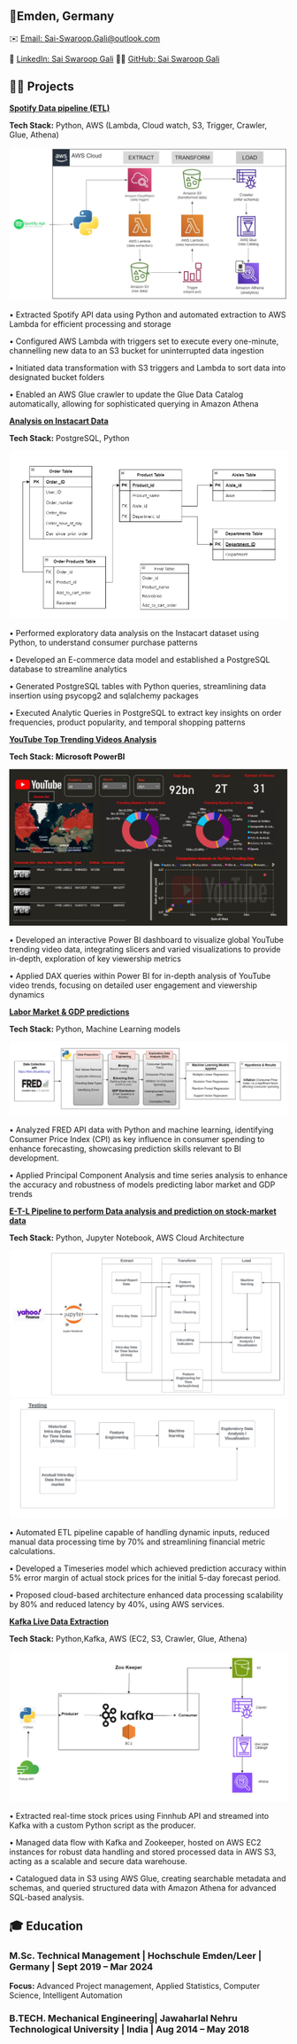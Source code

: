 ## 📍Emden, Germany
✉️ [Email: Sai-Swaroop.Gali@outlook.com](mailto:Sai-Swaroop.Gali@outlook.com)

🔗 [LinkedIn: Sai Swaroop Gali](https://www.linkedin.com/in/sai-swaroop-gali/)  👨‍💻 [GitHub: Sai Swaroop Gali](https://github.com/SaiSwaroop-Gali)

## 🧑‍🎓 Projects
[**Spotify Data pipeline (ETL)**](https://github.com/SaiSwaroop-Gali/Spotify-E-T-L-Pipeline)

**Tech Stack:** Python, AWS (Lambda, Cloud watch, S3, Trigger, Crawler, Glue, Athena)

![Spotify ETL](assets/Spotify-ETL.jpeg)

•	Extracted Spotify API data using Python and automated extraction to AWS Lambda for efficient processing and storage

•	Configured AWS Lambda with triggers set to execute every one-minute, channelling new data to an S3 bucket for uninterrupted data ingestion

•	Initiated data transformation with S3 triggers and Lambda to sort data into designated bucket folders

•	Enabled an AWS Glue crawler to update the Glue Data Catalog automatically, allowing for sophisticated querying in Amazon Athena


[**Analysis on Instacart Data**](https://github.com/SaiSwaroop-Gali/Analysis-on-Instacart_data)

**Tech Stack:** PostgreSQL, Python

![Instacart-Data-Analysis](assets/instacart.png)

•	Performed exploratory data analysis on the Instacart dataset using Python, to understand consumer purchase patterns

•	Developed an E-commerce data model and established a PostgreSQL database to streamline analytics

•	Generated PostgreSQL tables with Python queries, streamlining data insertion using psycopg2 and sqlalchemy packages

•	Executed Analytic Queries in PostgreSQL to extract key insights on order frequencies, product popularity, and temporal shopping patterns



[**YouTube Top Trending Videos Analysis**](https://github.com/SaiSwaroop-Gali/YouTube-Trending-Videos-Analysis)

**Tech Stack: Microsoft PowerBI**

![YouTube-Trending-Videos-Analysis](assets/Dashboard.jpg)

•	Developed an interactive Power BI dashboard to visualize global YouTube trending video data, integrating slicers and varied visualizations to provide in-depth, exploration of key viewership metrics

•	Applied DAX queries within Power BI for in-depth analysis of YouTube video trends, focusing on detailed user engagement and viewership dynamics



[**Labor Market & GDP predictions**](https://github.com/MaheedharAttaluri/Labor-Market-GDP-Prediction) 

**Tech Stack:** Python, Machine Learning models

![Labor-Market-GDP-Prediction](assets/GDPPrediction.jpeg)

• Analyzed FRED API data with Python and machine learning, identifying Consumer Price Index (CPI) as key influence in consumer spending to enhance forecasting, showcasing prediction skills 
  relevant to BI development.

• Applied Principal Component Analysis and time series analysis to enhance the accuracy and robustness of models predicting labor market and GDP trends


 
[**E-T-L Pipeline to perform Data analysis and prediction on stock-market data**](https://github.com/SaiSwaroop-Gali/E-T-L-pipeline-to-perform-data-analysis-on-stock-market-data)

**Tech Stack:** Python, Jupyter Notebook, AWS Cloud Architecture

![Stock-Market-Prediction](assets/1.jpeg)
![Stock-Market-Prediction](assets/2.jpeg)

• Automated ETL pipeline capable of handling dynamic inputs, reduced manual data processing time by 70% and streamlining financial metric calculations.

• Developed a Timeseries model which achieved prediction accuracy within 5% error margin of actual stock prices for the initial 5-day forecast period.

• Proposed cloud-based architecture enhanced data processing scalability by 80% and reduced latency by 40%, using AWS services.

[**Kafka Live Data Extraction**](https://github.com/SaiSwaroop-Gali/Kafka-Live-Data-Extraction)

**Tech Stack:** Python,Kafka, AWS (EC2, S3, Crawler, Glue, Athena)

![Kafka Live Data Extraction](assets/kafka-Architecture.jpeg)

• Extracted real-time stock prices using Finnhub API and streamed into Kafka with a custom Python script as the producer.

• Managed data flow with Kafka and Zookeeper, hosted on AWS EC2 instances for robust data handling and stored processed data in AWS S3, acting as a scalable and secure data warehouse.

• Catalogued data in S3 using AWS Glue, creating searchable metadata and schemas, and queried structured data with Amazon Athena for advanced SQL-based analysis.



## 🎓 Education
### M.Sc. Technical Management | Hochschule Emden/Leer | Germany | Sept 2019 – Mar 2024
**Focus:** Advanced Project management, Applied Statistics, Computer Science, Intelligent Automation

### B.TECH. Mechanical Engineering| Jawaharlal Nehru Technological University | India | Aug 2014 – May 2018






